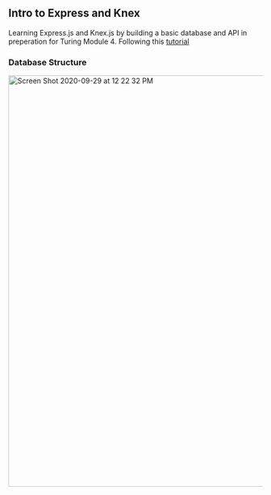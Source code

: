 ## Intro to Express and Knex
Learning Express.js and Knex.js by building a basic database and API in preperation for Turing Module 4. Following this [tutorial](https://backend.turing.io/module4/lessons/express_knex)


### Database Structure
<img width="815" alt="Screen Shot 2020-09-29 at 12 22 32 PM" src="https://user-images.githubusercontent.com/62966813/94600072-9c6c9b00-024e-11eb-9016-52e1c9c117cf.png">

